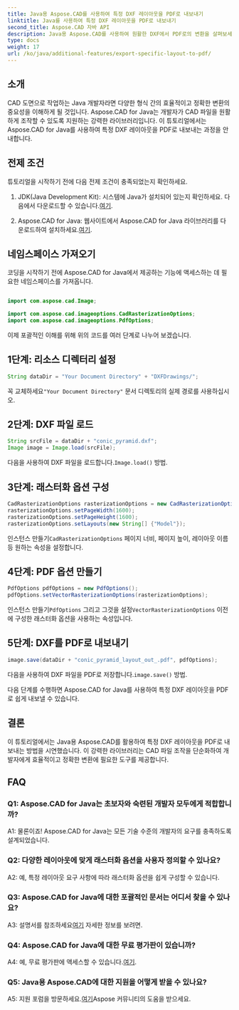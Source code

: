 ```yaml
---
title: Java용 Aspose.CAD를 사용하여 특정 DXF 레이아웃을 PDF로 내보내기
linktitle: Java를 사용하여 특정 DXF 레이아웃을 PDF로 내보내기
second_title: Aspose.CAD 자바 API
description: Java용 Aspose.CAD를 사용하여 원활한 DXF에서 PDF로의 변환을 살펴보세요. 특정 레이아웃을 정밀하게 쉽게 내보낼 수 있습니다.
type: docs
weight: 17
url: /ko/java/additional-features/export-specific-layout-to-pdf/
---
```

## 소개

CAD 도면으로 작업하는 Java 개발자라면 다양한 형식 간의 효율적이고 정확한 변환의 중요성을 이해하게 될 것입니다. Aspose.CAD for Java는 개발자가 CAD 파일을 원활하게 조작할 수 있도록 지원하는 강력한 라이브러리입니다. 이 튜토리얼에서는 Aspose.CAD for Java를 사용하여 특정 DXF 레이아웃을 PDF로 내보내는 과정을 안내합니다.

## 전제 조건

튜토리얼을 시작하기 전에 다음 전제 조건이 충족되었는지 확인하세요.

1. JDK(Java Development Kit): 시스템에 Java가 설치되어 있는지 확인하세요. 다음에서 다운로드할 수 있습니다.[여기](https://www.oracle.com/java/technologies/javase-downloads.html).

2.  Aspose.CAD for Java: 웹사이트에서 Aspose.CAD for Java 라이브러리를 다운로드하여 설치하세요.[여기](https://releases.aspose.com/cad/java/).

## 네임스페이스 가져오기

코딩을 시작하기 전에 Aspose.CAD for Java에서 제공하는 기능에 액세스하는 데 필요한 네임스페이스를 가져옵니다.

```java

import com.aspose.cad.Image;

import com.aspose.cad.imageoptions.CadRasterizationOptions;
import com.aspose.cad.imageoptions.PdfOptions;
```

이제 포괄적인 이해를 위해 위의 코드를 여러 단계로 나누어 보겠습니다.

## 1단계: 리소스 디렉터리 설정

```java
String dataDir = "Your Document Directory" + "DXFDrawings/";
```

 꼭 교체하세요`"Your Document Directory"` 문서 디렉토리의 실제 경로를 사용하십시오.

## 2단계: DXF 파일 로드

```java
String srcFile = dataDir + "conic_pyramid.dxf";
Image image = Image.load(srcFile); 
```

 다음을 사용하여 DXF 파일을 로드합니다.`Image.load()` 방법.

## 3단계: 래스터화 옵션 구성

```java
CadRasterizationOptions rasterizationOptions = new CadRasterizationOptions();
rasterizationOptions.setPageWidth(1600);
rasterizationOptions.setPageHeight(1600);   
rasterizationOptions.setLayouts(new String[] {"Model"});
```

 인스턴스 만들기`CadRasterizationOptions` 페이지 너비, 페이지 높이, 레이아웃 이름 등 원하는 속성을 설정합니다.

## 4단계: PDF 옵션 만들기

```java
PdfOptions pdfOptions = new PdfOptions();
pdfOptions.setVectorRasterizationOptions(rasterizationOptions);
```

 인스턴스 만들기`PdfOptions` 그리고 그것을 설정`VectorRasterizationOptions` 이전에 구성한 래스터화 옵션을 사용하는 속성입니다.

## 5단계: DXF를 PDF로 내보내기

```java
image.save(dataDir + "conic_pyramid_layout_out_.pdf", pdfOptions);
```

 다음을 사용하여 DXF 파일을 PDF로 저장합니다.`image.save()` 방법.

다음 단계를 수행하면 Aspose.CAD for Java를 사용하여 특정 DXF 레이아웃을 PDF로 쉽게 내보낼 수 있습니다.

## 결론

이 튜토리얼에서는 Java용 Aspose.CAD를 활용하여 특정 DXF 레이아웃을 PDF로 내보내는 방법을 시연했습니다. 이 강력한 라이브러리는 CAD 파일 조작을 단순화하여 개발자에게 효율적이고 정확한 변환에 필요한 도구를 제공합니다.

## FAQ

### Q1: Aspose.CAD for Java는 초보자와 숙련된 개발자 모두에게 적합합니까?

A1: 물론이죠! Aspose.CAD for Java는 모든 기술 수준의 개발자의 요구를 충족하도록 설계되었습니다.

### Q2: 다양한 레이아웃에 맞게 래스터화 옵션을 사용자 정의할 수 있나요?

A2: 예, 특정 레이아웃 요구 사항에 따라 래스터화 옵션을 쉽게 구성할 수 있습니다.

### Q3: Aspose.CAD for Java에 대한 포괄적인 문서는 어디서 찾을 수 있나요?

 A3: 설명서를 참조하세요[여기](https://reference.aspose.com/cad/java/) 자세한 정보를 보려면.

### Q4: Aspose.CAD for Java에 대한 무료 평가판이 있습니까?

 A4: 예, 무료 평가판에 액세스할 수 있습니다.[여기](https://releases.aspose.com/).

### Q5: Java용 Aspose.CAD에 대한 지원을 어떻게 받을 수 있나요?

 A5: 지원 포럼을 방문하세요.[여기](https://forum.aspose.com/c/cad/19)Aspose 커뮤니티의 도움을 받으세요.